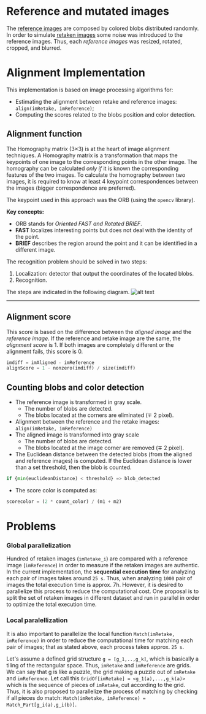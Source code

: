 # Reference and mutated images
The [reference images](https://github.com/monicarenas4/SShParallelComputing/tree/master/referenceImages)
are composed by colored blobs distributed randomly.
In order to simulate [retaken images](https://github.com/monicarenas4/SShParallelComputing/tree/master/mutatedImages) 
some noise was introduced to the reference 
images. Thus, each _reference images_ was resized, 
rotated, cropped, and blurred.


# Alignment Implementation
This implementation is based on image processing algorithms for:
- Estimating the alignment between retake and reference images: `align(imRetake, imReference)`;
- Computing the scores related to the blobs position and color detection. 

## Alignment function
The Homography matrix (3×3) is at the heart of image alignment techniques.
A Homography matrix is a transformation that maps the keypoints
of one image to the corresponding points in the other image.
The homography can be calculated _only if_ it is known the corresponding features of the two images.
To calculate the homography between two images, it is required to know at least
4 keypoint correspondences between the images (bigger correspondence are preferred).

The keypoint used in this approach was the ORB (using the `opencv` library).

**Key concepts:**
- ORB stands for _Oriented FAST and Rotated BRIEF_.
- **FAST** localizes interesting points but does not deal with the identity of the point.
- **BRIEF** describes the region around the point and it can be identified in a different image.

The recognition problem should be solved in two steps: 
1. Localization: detector that output the coordinates of the located blobs. 
1. Recognition.

The steps are indicated in the following diagram.
![alt text](https://github.com/monicarenas4/SShParallelComputing/blob/master/methodology.jpg)

****
## Alignment score
This score is based on the difference between the _aligned image_ and the _reference
image_. If the reference and retake image are the same, the _alignment score_ is 1. 
If both images are completely different or the alignment fails, this score is 0.

```python
imdiff = imAligned - imReference
alignScore = 1 - nonzero(imdiff) / size(imdiff)
``` 

## Counting blobs and color detection
- The reference image is transformed in gray scale. 
    - The number of blobs are detected. 
    - The blobs located at the corners are eliminated (∓ 2 pixel). 
- Alignment between the reference and the retake images: `align(imRetake, imReference)`
- The aligned image is transformed into gray scale
    - The number of blobs are detected. 
    - The blobs located at the image corner are removed (∓ 2 pixel). 
- The Euclidean distance between the detected blobs (from the aligned and reference images) is computed. 
If the Euclidean distance is lower than a set threshold, then the blob is  counted.

```python
if {min(euclideanDistance) < threshold} => blob_detected
```
- The score color is computed as: 
```python
scorecolor = (2 * count_color) / (m1 + m2)
```

# Problems
### Global parallelization
Hundred of retaken images (`imRetake_i`) are compared with a reference image (`imReference`) 
in order to measure if the retaken images are authentic.
In the current implementation, the __sequential execution time__ for analyzing each
pair of images takes around `25 s`. Thus, when analyzing `1000` pair of images the total
execution time is approx. 7h.
However, it is desired to parallelize this process to reduce the computational cost.
One proposal is to split the set of retaken images in different dataset and run in parallel
in order to optimize the total execution time.

### Local paralellization
It is also important to parallelize the local function `Match(imRetake, imReference)`
in order to reduce the 
computational time for matching each pair of images;
that as stated above, each process takes approx. `25 s`.

Let's assume a defined grid structure 
`g = [g_1,..,g_k]`, which is basically a tiling of the rectangular space. 
Thus, `imRetake` and `imReference` are grids. 
We can say that g is like a puzzle, the grid making a puzzle out of `imRetake` and `imReference`.
Let call this `GridOf[imRetake] = <g_1(a),...,g_k(a)>` which is the sequence of pieces of `imRetake`,
cut according to the grid.
Thus, it is also proposed to parallelize the process of matching by checking
if all pieces do match: `Match(imRetake, imReference) = Match_Part[g_i(a),g_i(b)]`.

